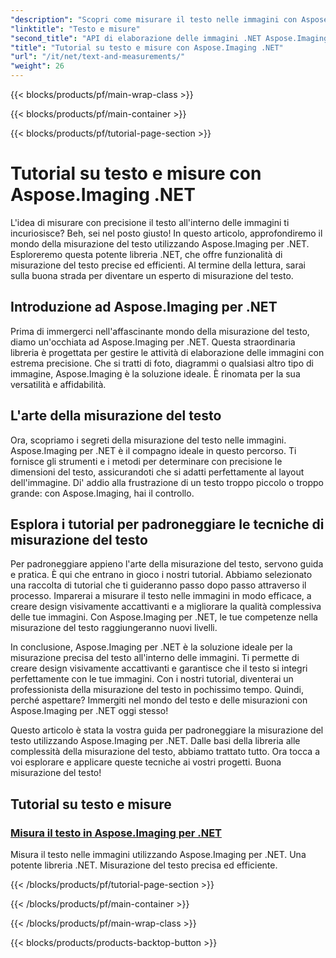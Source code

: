 ```yaml
---
"description": "Scopri come misurare il testo nelle immagini con Aspose.Imaging per .NET, uno strumento potente e preciso. Esplora i tutorial per padroneggiare le tecniche di misurazione del testo."
"linktitle": "Testo e misure"
"second_title": "API di elaborazione delle immagini .NET Aspose.Imaging"
"title": "Tutorial su testo e misure con Aspose.Imaging .NET"
"url": "/it/net/text-and-measurements/"
"weight": 26
---
```


{{< blocks/products/pf/main-wrap-class >}}

{{< blocks/products/pf/main-container >}}

{{< blocks/products/pf/tutorial-page-section >}}

# Tutorial su testo e misure con Aspose.Imaging .NET


L'idea di misurare con precisione il testo all'interno delle immagini ti incuriosisce? Beh, sei nel posto giusto! In questo articolo, approfondiremo il mondo della misurazione del testo utilizzando Aspose.Imaging per .NET. Esploreremo questa potente libreria .NET, che offre funzionalità di misurazione del testo precise ed efficienti. Al termine della lettura, sarai sulla buona strada per diventare un esperto di misurazione del testo.

## Introduzione ad Aspose.Imaging per .NET

Prima di immergerci nell'affascinante mondo della misurazione del testo, diamo un'occhiata ad Aspose.Imaging per .NET. Questa straordinaria libreria è progettata per gestire le attività di elaborazione delle immagini con estrema precisione. Che si tratti di foto, diagrammi o qualsiasi altro tipo di immagine, Aspose.Imaging è la soluzione ideale. È rinomata per la sua versatilità e affidabilità.

## L'arte della misurazione del testo

Ora, scopriamo i segreti della misurazione del testo nelle immagini. Aspose.Imaging per .NET è il compagno ideale in questo percorso. Ti fornisce gli strumenti e i metodi per determinare con precisione le dimensioni del testo, assicurandoti che si adatti perfettamente al layout dell'immagine. Di' addio alla frustrazione di un testo troppo piccolo o troppo grande: con Aspose.Imaging, hai il controllo.

## Esplora i tutorial per padroneggiare le tecniche di misurazione del testo

Per padroneggiare appieno l'arte della misurazione del testo, servono guida e pratica. È qui che entrano in gioco i nostri tutorial. Abbiamo selezionato una raccolta di tutorial che ti guideranno passo dopo passo attraverso il processo. Imparerai a misurare il testo nelle immagini in modo efficace, a creare design visivamente accattivanti e a migliorare la qualità complessiva delle tue immagini. Con Aspose.Imaging per .NET, le tue competenze nella misurazione del testo raggiungeranno nuovi livelli.

In conclusione, Aspose.Imaging per .NET è la soluzione ideale per la misurazione precisa del testo all'interno delle immagini. Ti permette di creare design visivamente accattivanti e garantisce che il testo si integri perfettamente con le tue immagini. Con i nostri tutorial, diventerai un professionista della misurazione del testo in pochissimo tempo. Quindi, perché aspettare? Immergiti nel mondo del testo e delle misurazioni con Aspose.Imaging per .NET oggi stesso!

Questo articolo è stata la vostra guida per padroneggiare la misurazione del testo utilizzando Aspose.Imaging per .NET. Dalle basi della libreria alle complessità della misurazione del testo, abbiamo trattato tutto. Ora tocca a voi esplorare e applicare queste tecniche ai vostri progetti. Buona misurazione del testo!
## Tutorial su testo e misure
### [Misura il testo in Aspose.Imaging per .NET](./measure-text/)
Misura il testo nelle immagini utilizzando Aspose.Imaging per .NET. Una potente libreria .NET. Misurazione del testo precisa ed efficiente.

{{< /blocks/products/pf/tutorial-page-section >}}

{{< /blocks/products/pf/main-container >}}

{{< /blocks/products/pf/main-wrap-class >}}

{{< blocks/products/products-backtop-button >}}